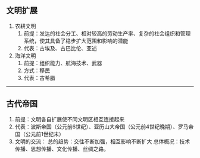 ## 文明扩展
1. 农耕文明
	1. 前提：发达的社会分工、相对较高的劳动生产率、复杂的社会组织和管理系统，使其具备了稳步扩大范围和影响的潜能
	2. 代表：古埃及、古巴比伦、亚述
2. 海洋文明
	1. 前提：组织能力、航海技术、武器
	2. 方式：移民
	3. 代表：古希腊
---
## 古代帝国
1. 前提：文明各自扩展使不同文明区相互连接起来
2. 代表：波斯帝国（公元前6世纪）、亚历山大帝国（公元前4世纪晚期）、罗马帝国（公元前1世纪末）
3. 文明的交流：
	总的趋势：交往不断加强，相互影响不断扩大
	总体概况：技术传播、思想传播、文化传播、丝绸之路。